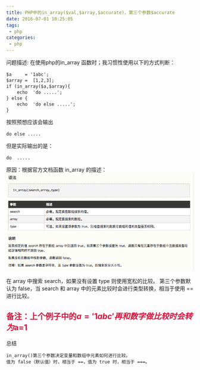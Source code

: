 ```yaml
---
title: PHP中的in_array($val,$array,$accurate)，第三个参数$accurate
date: 2016-07-01 10:25:05
tags:
 - php
categories:
 - php
---
```


问题描述:
 在使用php的in_array 函数时；我习惯性使用以下的方式判断：
 ```$xslt
 $a     = '1abc';
 $array =  [1,2,3];
 if (in_array($a,$array){
     echo  'do .....';
 } else {
     echo  'do else .....';
 }

```
<!--more-->
按照预想应该会输出
```$xslt
do else .....

```

但是实际输出的是：
```$xslt
do  .....

```

原因：根据官方文档函数 in_array 的描述：
![avatar](/images/php-in-array.png)


在 array 中搜索 search，如果没有设置 type 则使用宽松的比较。
第三个参数默认为 false，当 search 和 array 中的元素比较时会进行类型转换，相当于使用 == 进行比较。

<font color=#DC143C>备注：上个例子中的$a='1abc' 再和数字做比较时会转为$a=1
</font>
---
总结
```$xslt
in_array()第三个参数决定变量和数组中元素如何进行比较。
值为 false（默认值）时，相当于 ==，值为 true 时，相当于 ===。
```
